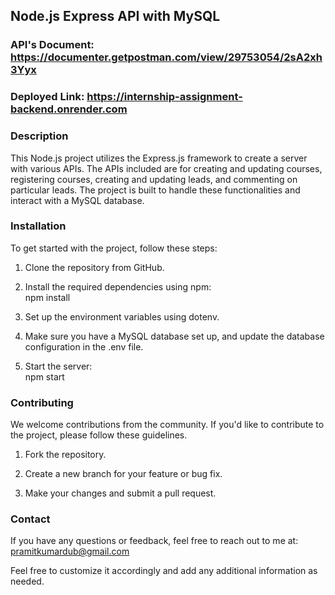 ## Node.js Express API with MySQL

### API's Document: https://documenter.getpostman.com/view/29753054/2sA2xh3Yyx

### Deployed Link: https://internship-assignment-backend.onrender.com

### Description
 This Node.js project utilizes the Express.js framework to create a server with various APIs. The APIs included are for creating and updating courses, registering courses, creating and updating leads, and commenting on particular leads. The project is built to handle these functionalities and interact with a MySQL database.

### Installation
 To get started with the project, follow these steps:

 1. Clone the repository from GitHub.

 2. Install the required dependencies using npm:<br>
   npm install

 3. Set up the environment variables using dotenv.

 4. Make sure you have a MySQL database set up, and update the database configuration in the .env file.

 5. Start the server:<br>
   npm start

### Contributing
 We welcome contributions from the community. If you'd like to contribute to the project, please follow these guidelines.

 1. Fork the repository.

 2. Create a new branch for your feature or bug fix.

 3. Make your changes and submit a pull request.

### Contact
 If you have any questions or feedback, feel free to reach out to me at:<br>
 pramitkumardub@gmail.com

 Feel free to customize it accordingly and add any additional information as needed.
 
